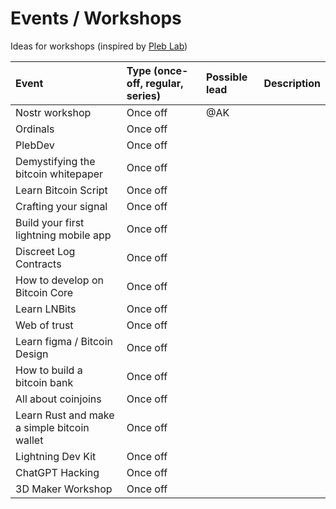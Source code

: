 # Events / Workshops

Ideas for workshops (inspired by [Pleb Lab](https://github.com/PlebLab/PlebLab_Workshops))

| Event | Type (once-off, regular, series) | Possible lead | Description |
| :----------- | :----------- | :----------- | :----------- |
| Nostr workshop | Once off | @AK |
| Ordinals | Once off | 
| PlebDev | Once off | 
| Demystifying the bitcoin whitepaper | Once off | 
| Learn Bitcoin Script | Once off | 
| Crafting your signal | Once off | 
| Build your first lightning mobile app | Once off | 
| Discreet Log Contracts | Once off | 
| How to develop on Bitcoin Core | Once off | 
| Learn LNBits | Once off | 
| Web of trust | Once off | 
| Learn figma / Bitcoin Design | Once off | 
| How to build a bitcoin bank | Once off | 
| All about coinjoins | Once off | 
| Learn Rust and make a simple bitcoin wallet | Once off | 
| Lightning Dev Kit | Once off | 
| ChatGPT Hacking | Once off | 
| 3D Maker Workshop | Once off | 
